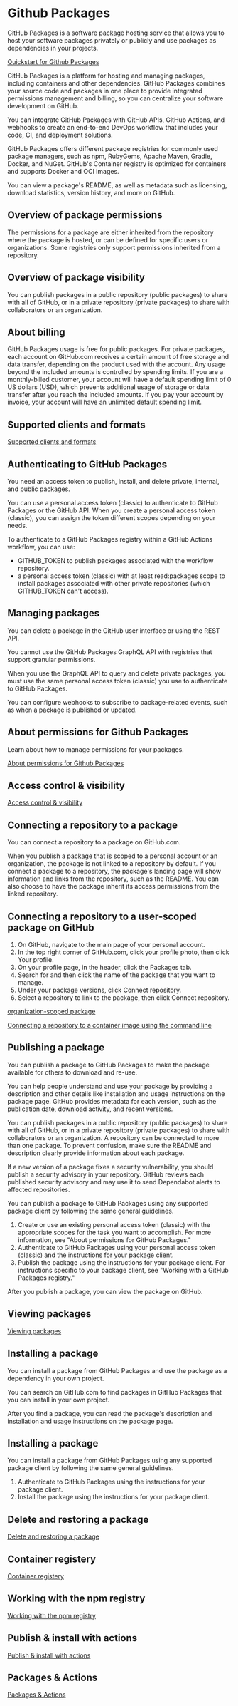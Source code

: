 # Github Packages

GitHub Packages is a software package hosting service that allows you to host your software packages privately or publicly and use packages as dependencies in your projects.

[Quickstart for Github Packages](https://docs.github.com/en/packages/quickstart)

GitHub Packages is a platform for hosting and managing packages, including containers and other dependencies. GitHub Packages combines your source code and packages in one place to provide integrated permissions management and billing, so you can centralize your software development on GitHub.

You can integrate GitHub Packages with GitHub APIs, GitHub Actions, and webhooks to create an end-to-end DevOps workflow that includes your code, CI, and deployment solutions.

GitHub Packages offers different package registries for commonly used package managers, such as npm, RubyGems, Apache Maven, Gradle, Docker, and NuGet. GitHub's Container registry is optimized for containers and supports Docker and OCI images.

You can view a package's README, as well as metadata such as licensing, download statistics, version history, and more on GitHub.

## Overview of package permissions

The permissions for a package are either inherited from the repository where the package is hosted, or can be defined for specific users or organizations. Some registries only support permissions inherited from a repository.

## Overview of package visibility

You can publish packages in a public repository (public packages) to share with all of GitHub, or in a private repository (private packages) to share with collaborators or an organization.

## About billing

GitHub Packages usage is free for public packages. For private packages, each account on GitHub.com receives a certain amount of free storage and data transfer, depending on the product used with the account. Any usage beyond the included amounts is controlled by spending limits. If you are a monthly-billed customer, your account will have a default spending limit of 0 US dollars (USD), which prevents additional usage of storage or data transfer after you reach the included amounts. If you pay your account by invoice, your account will have an unlimited default spending limit.

## Supported clients and formats

[Supported clients and formats](https://docs.github.com/en/packages/learn-github-packages/introduction-to-github-packages#supported-clients-and-formats)

## Authenticating to GitHub Packages

You need an access token to publish, install, and delete private, internal, and public packages.

You can use a personal access token (classic) to authenticate to GitHub Packages or the GitHub API. When you create a personal access token (classic), you can assign the token different scopes depending on your needs.

To authenticate to a GitHub Packages registry within a GitHub Actions workflow, you can use:

- GITHUB_TOKEN to publish packages associated with the workflow repository.
- a personal access token (classic) with at least read:packages scope to install packages associated with other private repositories (which GITHUB_TOKEN can't access).

## Managing packages

You can delete a package in the GitHub user interface or using the REST API.

You cannot use the GitHub Packages GraphQL API with registries that support granular permissions.

When you use the GraphQL API to query and delete private packages, you must use the same personal access token (classic) you use to authenticate to GitHub Packages.

You can configure webhooks to subscribe to package-related events, such as when a package is published or updated.

## About permissions for Github Packages

Learn about how to manage permissions for your packages.

[About permissions for Github Packages](https://docs.github.com/en/packages/learn-github-packages/about-permissions-for-github-packages)

## Access control & visibility

[Access control & visibility](https://docs.github.com/en/packages/learn-github-packages/configuring-a-packages-access-control-and-visibility)

## Connecting a repository to a package

You can connect a repository to a package on GitHub.com.

When you publish a package that is scoped to a personal account or an organization, the package is not linked to a repository by default. If you connect a package to a repository, the package's landing page will show information and links from the repository, such as the README. You can also choose to have the package inherit its access permissions from the linked repository.

## Connecting a repository to a user-scoped package on GitHub

1. On GitHub, navigate to the main page of your personal account.
2. In the top right corner of GitHub.com, click your profile photo, then click Your profile.
3. On your profile page, in the header, click the Packages tab.
4. Search for and then click the name of the package that you want to manage.
5. Under your package versions, click Connect repository.
6. Select a repository to link to the package, then click Connect repository.

[organization-scoped package](https://docs.github.com/en/packages/learn-github-packages/connecting-a-repository-to-a-package#connecting-a-repository-to-an-organization-scoped-package-on-github)

[Connecting a repository to a container image using the command line](https://docs.github.com/en/packages/learn-github-packages/connecting-a-repository-to-a-package#connecting-a-repository-to-a-container-image-using-the-command-line)

## Publishing a package

You can publish a package to GitHub Packages to make the package available for others to download and re-use.

You can help people understand and use your package by providing a description and other details like installation and usage instructions on the package page. GitHub provides metadata for each version, such as the publication date, download activity, and recent versions.

You can publish packages in a public repository (public packages) to share with all of GitHub, or in a private repository (private packages) to share with collaborators or an organization. A repository can be connected to more than one package. To prevent confusion, make sure the README and description clearly provide information about each package.

If a new version of a package fixes a security vulnerability, you should publish a security advisory in your repository. GitHub reviews each published security advisory and may use it to send Dependabot alerts to affected repositories.

You can publish a package to GitHub Packages using any supported package client by following the same general guidelines.

1. Create or use an existing personal access token (classic) with the appropriate scopes for the task you want to accomplish. For more information, see "About permissions for GitHub Packages."
2. Authenticate to GitHub Packages using your personal access token (classic) and the instructions for your package client.
3. Publish the package using the instructions for your package client.
   For instructions specific to your package client, see "Working with a GitHub Packages registry."

After you publish a package, you can view the package on GitHub.

## Viewing packages

[Viewing packages](https://docs.github.com/en/packages/learn-github-packages/viewing-packages)

## Installing a package

You can install a package from GitHub Packages and use the package as a dependency in your own project.

You can search on GitHub.com to find packages in GitHub Packages that you can install in your own project.

After you find a package, you can read the package's description and installation and usage instructions on the package page.

## Installing a package

You can install a package from GitHub Packages using any supported package client by following the same general guidelines.

1. Authenticate to GitHub Packages using the instructions for your package client.
2. Install the package using the instructions for your package client.

## Delete and restoring a package

[Delete and restoring a package](https://docs.github.com/en/packages/learn-github-packages/deleting-and-restoring-a-package)

## Container registery

[Container registery](https://docs.github.com/en/packages/working-with-a-github-packages-registry/working-with-the-container-registry)

## Working with the npm registry

[Working with the npm registry](https://docs.github.com/en/packages/working-with-a-github-packages-registry/working-with-the-npm-registry)

## Publish & install with actions

[Publish & install with actions](https://docs.github.com/en/packages/managing-github-packages-using-github-actions-workflows/publishing-and-installing-a-package-with-github-actions)

## Packages & Actions

[Packages & Actions](https://docs.github.com/en/packages/managing-github-packages-using-github-actions-workflows/about-github-packages-and-github-actions)
